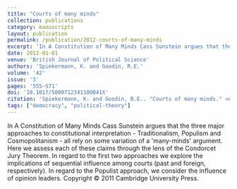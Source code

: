 ```yaml
---
title: "Courts of many minds"
collection: publications
category: manuscripts
layout: publication
permalink: /publication/2012-courts-of-many-minds
excerpt: 'In A Constitution of Many Minds Cass Sunstein argues that the three major approaches to constitutional interpretation - Traditionalism, Populism and Cosmopolitanism - all rely on some variation of a \...'
date: 2012-01-01
venue: 'British Journal of Political Science'
authors: 'Spiekermann, K. and Goodin, R.E.'
volume: '42'
issue: '3'
pages: '555–571'
doi: '10.1017/S000712341100041X'
citation: 'Spiekermann, K. and Goodin, R.E.. "Courts of many minds." <em>British Journal of Political Science</em> 42, no. 3 (2012): 555–571.'
tags: ["democracy", "political-theory"]
---
```


In A Constitution of Many Minds Cass Sunstein argues that the three major approaches to constitutional interpretation - Traditionalism, Populism and Cosmopolitanism - all rely on some variation of a 'many-minds' argument. Here we assess each of these claims through the lens of the Condorcet Jury Theorem. In regard to the first two approaches we explore the implications of sequential influence among courts (past and foreign, respectively). In regard to the Populist approach, we consider the influence of opinion leaders. Copyright © 2011 Cambridge University Press.